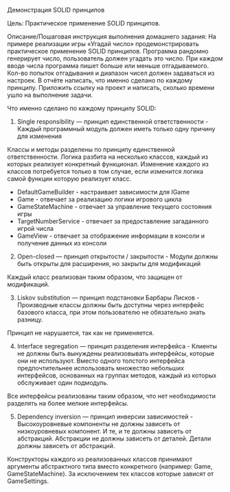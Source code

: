 Демонстрация SOLID принципов

Цель: Практическое применение SOLID принципов.


Описание/Пошаговая инструкция выполнения домашнего задания:
На примере реализации игры «Угадай число» продемонстрировать практическое применение SOLID принципов.
Программа рандомно генерирует число, пользователь должен угадать это число. При каждом вводе числа программа пишет больше или меньше отгадываемого. Кол-во попыток отгадывания и диапазон чисел должен задаваться из настроек.
В отчёте написать, что именно сделано по каждому принципу.
Приложить ссылку на проект и написать, сколько времени ушло на выполнение задачи.

Что именно сделано по каждому принципу SOLID:

1. Single responsibility — принцип единственной ответственности - Каждый программный модуль должен иметь только одну причину для изменения

Классы и методы разделены по принципу единственной ответственности.
Логика разбита на несколько классов, каждый из которых реализует конкретный функционал.
Изменение каждого из классов потребуется только в том случае, если изменится логика самой функции которую реализует класс.

- DefaultGameBuilder - настраивает зависимости для IGame
- Game - отвечает за реализацию логики игрового цикла
- GameStateMachine - отвечает за управление текущего состояния игры
- TargetNumberService - отвечает за предоставление загаданного игрой числа
- GameView - отвечает за отображение информации в консоли и получение данных из консоли

2. Open-closed — принцип открытости / закрытости - Модули должны быть открыты для расширения, но закрыты для модификаций

Каждый класс реализован таким образом, что защищен от модификаций.

3. Liskov substitution — принцип подстановки Барбары Лисков - Производные классы должны быть доступны через интерфейс базового класса, при этом пользователю не обязательно знать разницу.

Принцип не нарушается, так как не применяется.

4. Interface segregation — принцип разделения интерфейса - 
Клиенты не должны быть вынуждены реализовывать интерфейсы, которые они не используют.
Вместо одного толстого интерфейса предпочтительнее использовать множество небольших интерфейсов,
основанных на группах методов, каждый из которых обслуживает один подмодуль.

Все интерфейсы реализованы таким образом, что нет необходимости разделять на более мелкие интерфейсы.

5. Dependency inversion — принцип инверсии зависимостей - Высокоуровневые компоненты не должны зависеть от низкоуровневых компонент. 
И те, и те должны зависеть от абстракций. Абстракции не должны зависеть от деталей.
Детали должны зависеть от абстракций.

Конструкторы каждого из реализованных классов принимают аргументы абстрактного типа вместо конкретного (например: Game, GameStateMachine).
За исключением тех классов которые зависят от GameSettings.